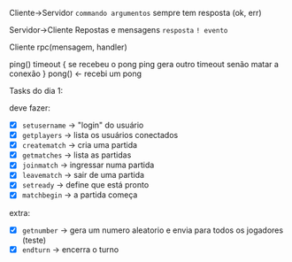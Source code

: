 Cliente->Servidor
`commando argumentos`
sempre tem resposta (ok, err)

Servidor->Cliente
Repostas e mensagens
`resposta`
`! evento`

Cliente
rpc(mensagem, handler)


ping()
timeout {
    se recebeu o pong
        ping
        gera outro timeout
    senão matar a conexão
}
pong() <- recebi um pong

Tasks do dia 1:

deve fazer:
* [X] `setusername` -> "login" do usuário
* [X] `getplayers` -> lista os usuários conectados
* [x] `creatematch` -> cria uma partida
* [x] `getmatches` -> lista as partidas
* [x] `joinmatch` -> ingressar numa partida
* [x] `leavematch` -> sair de uma partida
* [x] `setready` -> define que está pronto
* [x] `matchbegin` -> a partida começa

extra:
* [x] `getnumber` -> gera um numero aleatorio e envia para todos os jogadores (teste)
* [x] `endturn` -> encerra o turno